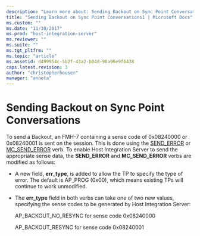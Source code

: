 ```yaml
---
description: "Learn more about: Sending Backout on Sync Point Conversations"
title: "Sending Backout on Sync Point Conversations1 | Microsoft Docs"
ms.custom: ""
ms.date: "11/30/2017"
ms.prod: "host-integration-server"
ms.reviewer: ""
ms.suite: ""
ms.tgt_pltfrm: ""
ms.topic: "article"
ms.assetid: d499954c-5b2f-43a2-b04d-96a96e9f6438
caps.latest.revision: 3
author: "christopherhouser"
manager: "anneta"
---
```

# Sending Backout on Sync Point Conversations
To send a Backout, an FMH-7 containing a sense code of 0x08240000 or 0x08240001 is sent on the session. This is done using the [SEND_ERROR](./send-error2.md) or [MC_SEND_ERROR](./mc-send-error2.md) verb. To enable Host Integration Server to send the appropriate sense data, the **SEND_ERROR** and **MC_SEND_ERROR** verbs are modified as follows:  
  
-   A new field, **err_type**, is added to allow the TP to specify the type of error. The default is AP_PROG (0x00), which means existing TPs will continue to work unmodified.  
  
-   The **err_type** field in both verbs can take one of two new values, specifying the sense codes to be generated by Host Integration Server:  
  
     AP_BACKOUT_NO_RESYNC for sense code 0x08240000  
  
     AP_BACKOUT_RESYNC for sense code 0x08240001
